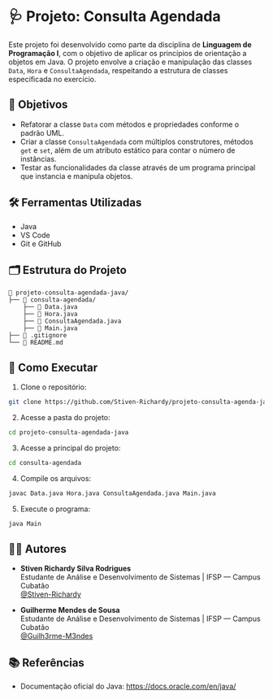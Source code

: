 # 🩺 Projeto: Consulta Agendada

Este projeto foi desenvolvido como parte da disciplina de **Linguagem de Programação I**, com o objetivo de aplicar os princípios de orientação a objetos em Java. O projeto envolve a criação e manipulação das classes `Data`, `Hora` e `ConsultaAgendada`, respeitando a estrutura de classes especificada no exercício.

## 🎯 Objetivos

- Refatorar a classe `Data` com métodos e propriedades conforme o padrão UML.
- Criar a classe `ConsultaAgendada` com múltiplos construtores, métodos `get` e `set`, além de um atributo estático para contar o número de instâncias.
- Testar as funcionalidades da classe através de um programa principal que instancia e manipula objetos.

## 🛠️ Ferramentas Utilizadas

- Java
- VS Code
- Git e GitHub

## 🗂️ Estrutura do Projeto

```
📁 projeto-consulta-agendada-java/
├── 📁 consulta-agendada/
    ├── 📄 Data.java
    ├── 📄 Hora.java
    ├── 📄 ConsultaAgendada.java
    ├── 📄 Main.java
├── 📄 .gitignore
└── 📄 README.md
```

## 🚀 Como Executar

1. Clone o repositório:
```bash
git clone https://github.com/Stiven-Richardy/projeto-consulta-agenda-java.git
```

2. Acesse a pasta do projeto:
```bash
cd projeto-consulta-agendada-java
```

3. Acesse a principal do projeto:
```bash
cd consulta-agendada
```

4. Compile os arquivos:
```bash
javac Data.java Hora.java ConsultaAgendada.java Main.java
```

5. Execute o programa:
```bash
java Main
```

## 👨‍🏫 Autores

- **Stiven Richardy Silva Rodrigues**  
  Estudante de Análise e Desenvolvimento de Sistemas | IFSP — Campus Cubatão  
  [@Stiven-Richardy](https://github.com/Stiven-Richardy)

- **Guilherme Mendes de Sousa**  
  Estudante de Análise e Desenvolvimento de Sistemas | IFSP — Campus Cubatão  
  [@Guilh3rme-M3ndes](https://github.com/Guilh3rme-M3ndes)

## 📚 Referências

- Documentação oficial do Java: https://docs.oracle.com/en/java/
